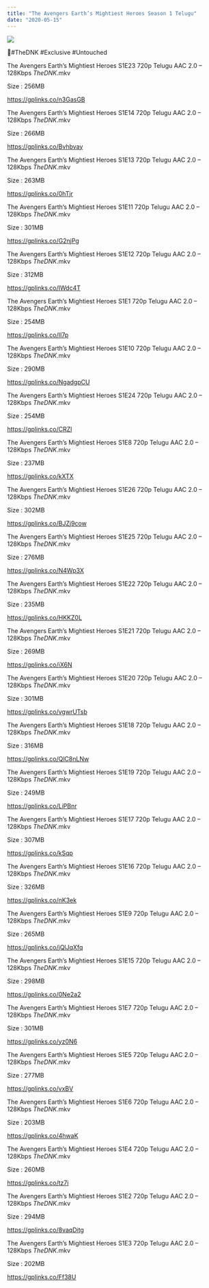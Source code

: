 ```yaml
---
title: "The Avengers Earth’s Mightiest Heroes Season 1 Telugu"
date: "2020-05-15"
---
```


![](https://jiocinemaweb.cdn.jio.com/jioimages.cdn.jio.com/content/entry/dynamiccontent/thumbs/350000000/-/0/96/91/1548938790901_1548939783129_p_medium.jpg)

🌟#TheDNK #Exclusive #Untouched

The Avengers Earth’s Mightiest Heroes S1E23 720p Telugu AAC 2.0 – 128Kbps _TheDNK_.mkv

Size : 256MB

https://gplinks.co/n3GasGB

The Avengers Earth’s Mightiest Heroes S1E14 720p Telugu AAC 2.0 – 128Kbps _TheDNK_.mkv

Size : 266MB

https://gplinks.co/Bvhbvay

The Avengers Earth’s Mightiest Heroes S1E13 720p Telugu AAC 2.0 – 128Kbps _TheDNK_.mkv

Size : 263MB

https://gplinks.co/0hTjr

The Avengers Earth’s Mightiest Heroes S1E11 720p Telugu AAC 2.0 – 128Kbps _TheDNK_.mkv

Size : 301MB

https://gplinks.co/G2njPg

The Avengers Earth’s Mightiest Heroes S1E12 720p Telugu AAC 2.0 – 128Kbps _TheDNK_.mkv

Size : 312MB

https://gplinks.co/IWdc4T

The Avengers Earth’s Mightiest Heroes S1E1 720p Telugu AAC 2.0 – 128Kbps _TheDNK_.mkv

Size : 254MB

https://gplinks.co/II7p

The Avengers Earth’s Mightiest Heroes S1E10 720p Telugu AAC 2.0 – 128Kbps _TheDNK_.mkv

Size : 290MB

https://gplinks.co/NgadgpCU

The Avengers Earth’s Mightiest Heroes S1E24 720p Telugu AAC 2.0 – 128Kbps _TheDNK_.mkv

Size : 254MB

https://gplinks.co/CRZl

The Avengers Earth’s Mightiest Heroes S1E8 720p Telugu AAC 2.0 – 128Kbps _TheDNK_.mkv

Size : 237MB

https://gplinks.co/kXTX

The Avengers Earth’s Mightiest Heroes S1E26 720p Telugu AAC 2.0 – 128Kbps _TheDNK_.mkv

Size : 302MB

https://gplinks.co/BJZj9cow

The Avengers Earth’s Mightiest Heroes S1E25 720p Telugu AAC 2.0 – 128Kbps _TheDNK_.mkv

Size : 276MB

https://gplinks.co/N4Wp3X

The Avengers Earth’s Mightiest Heroes S1E22 720p Telugu AAC 2.0 – 128Kbps _TheDNK_.mkv

Size : 235MB

https://gplinks.co/HKKZ0L

The Avengers Earth’s Mightiest Heroes S1E21 720p Telugu AAC 2.0 – 128Kbps _TheDNK_.mkv

Size : 269MB

https://gplinks.co/iX6N

The Avengers Earth’s Mightiest Heroes S1E20 720p Telugu AAC 2.0 – 128Kbps _TheDNK_.mkv

Size : 301MB

https://gplinks.co/vgwrUTsb

The Avengers Earth’s Mightiest Heroes S1E18 720p Telugu AAC 2.0 – 128Kbps _TheDNK_.mkv

Size : 316MB

https://gplinks.co/QlC8nLNw

The Avengers Earth’s Mightiest Heroes S1E19 720p Telugu AAC 2.0 – 128Kbps _TheDNK_.mkv

Size : 249MB

https://gplinks.co/LiPBnr

The Avengers Earth’s Mightiest Heroes S1E17 720p Telugu AAC 2.0 – 128Kbps _TheDNK_.mkv

Size : 307MB

https://gplinks.co/kSqp

The Avengers Earth’s Mightiest Heroes S1E16 720p Telugu AAC 2.0 – 128Kbps _TheDNK_.mkv

Size : 326MB

https://gplinks.co/nK3ek

The Avengers Earth’s Mightiest Heroes S1E9 720p Telugu AAC 2.0 – 128Kbps _TheDNK_.mkv

Size : 265MB

https://gplinks.co/jQlJqXfq

The Avengers Earth’s Mightiest Heroes S1E15 720p Telugu AAC 2.0 – 128Kbps _TheDNK_.mkv

Size : 298MB

https://gplinks.co/0Ne2a2

The Avengers Earth’s Mightiest Heroes S1E7 720p Telugu AAC 2.0 – 128Kbps _TheDNK_.mkv

Size : 301MB

https://gplinks.co/yz0N6

The Avengers Earth’s Mightiest Heroes S1E5 720p Telugu AAC 2.0 – 128Kbps _TheDNK_.mkv

Size : 277MB

https://gplinks.co/vxBV

The Avengers Earth’s Mightiest Heroes S1E6 720p Telugu AAC 2.0 – 128Kbps _TheDNK_.mkv

Size : 203MB

https://gplinks.co/4hwaK

The Avengers Earth’s Mightiest Heroes S1E4 720p Telugu AAC 2.0 – 128Kbps _TheDNK_.mkv

Size : 260MB

https://gplinks.co/tz7i

The Avengers Earth’s Mightiest Heroes S1E2 720p Telugu AAC 2.0 – 128Kbps _TheDNK_.mkv

Size : 294MB

https://gplinks.co/8vaqDitg

The Avengers Earth’s Mightiest Heroes S1E3 720p Telugu AAC 2.0 – 128Kbps _TheDNK_.mkv

Size : 202MB

https://gplinks.co/Ff38U
